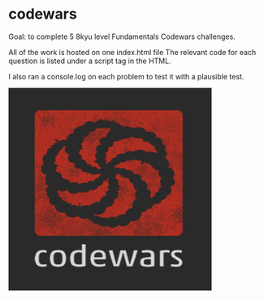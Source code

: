 # codewars




Goal: to complete 5 8kyu level Fundamentals Codewars challenges.


All of the work is hosted on one index.html file
The relevant code for each question is listed under a script tag in the HTML.

I also ran a console.log on each problem to test it with a plausible test.

![Codewars Logo](/images/codewarsLogo.png)
